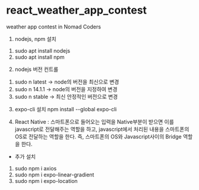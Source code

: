 # react_weather_app_contest
weather app contest in Nomad Coders


1. nodejs, npm 설치
  1) sudo apt install nodejs
  2) sudo apt install npm

2. nodejs 버전 컨트롤
  1) sudo n latest -> node의 버전을 최신으로 변경
  2) sudo n 14.1.1 -> node의 버전을 지정하여 변경
  3) sudo n stable -> 최신 안정적인 버전으로 변경

3. expo-cli 설치
 npm install --global expo-cli

4. React Native : 스마트폰으로 들어오는 입력을 Native부분이 받으면 이를 javascript로 전달해주는 역할을 하고, javascript에서 처리된 내용을 스마트폰의 OS로 전달하는 역할을 한다. 즉, 스마트폰의 OS와 Javascript사이의 Bridge 역할을 한다.

* 추가 설치
 1) sudo npm i axios
 2) sudo npm i expo-linear-gradient
 3) sudo npm i expo-location